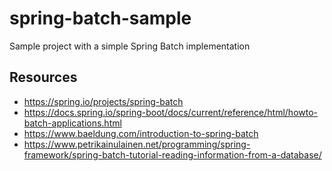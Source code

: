 # spring-batch-sample
Sample project with a simple Spring Batch implementation


## Resources

* https://spring.io/projects/spring-batch
* https://docs.spring.io/spring-boot/docs/current/reference/html/howto-batch-applications.html
* https://www.baeldung.com/introduction-to-spring-batch
* https://www.petrikainulainen.net/programming/spring-framework/spring-batch-tutorial-reading-information-from-a-database/
